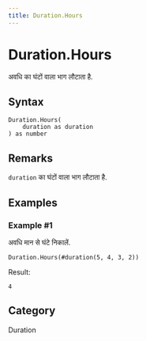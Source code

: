```yaml
---
title: Duration.Hours
---
```


# Duration.Hours


अवधि का घंटों वाला भाग लौटाता है.


## Syntax

```powerquery
Duration.Hours(
    duration as duration
) as number
```


## Remarks

<code>duration</code> का घंटों वाला भाग लौटाता है.


## Examples

### Example #1 
अवधि मान से घंटे निकालें.
```powerquery
Duration.Hours(#duration(5, 4, 3, 2))
```

Result: 
```powerquery
4
```




## Category
Duration
